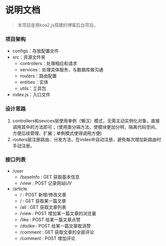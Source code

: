 # 说明文档

> 本项目是用koa2.js搭建的博客后台项目。

### 项目架构
- configs：存放配置文件
- src：资源文件夹
  - controllers：处理相应和请求
  - services：处理具体服务，与数据库做沟通
  - routers：路由配置
  - entities：实体
  - utils：工具包
- index.js：入口文件

### 设计思路
1. controllers和sevices层使用单例（懒汉）模式，无需主动实例化对象，直接调用其中的方法即可；（使用类分隔方法，使模块更加分明，隔离代码空间，方便后续管理、扩展；单例模式使得调用方便)
2. routers层注册路由、分发方法，在index中自动注册，避免每次增加新路由时手动注册。

### 接口列表

- /user
  - /baseInfo : GET 获取基本信息
  - /view : POST 记录网站UV
- /article
  - / : POST 新增/修改文章 
  - / : GET 获取某一篇文章 
  - /all : GET 获取文章列表 
  - /view : POST 增加某一篇文章的浏览量
  - /like : POST 给某一篇文章点赞
  - /dislike : POST 给某一篇文章取消赞
  - /comment : GET 获取文章的全部评论
  - /comment : POST 增加评论